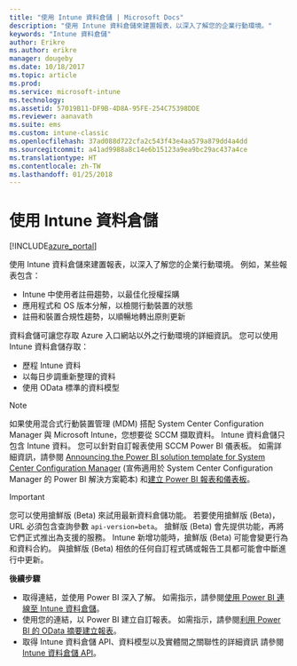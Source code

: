```yaml
---
title: "使用 Intune 資料倉儲 | Microsoft Docs"
description: "使用 Intune 資料倉儲來建置報表，以深入了解您的企業行動環境。"
keywords: "Intune 資料倉儲"
author: Erikre
ms.author: erikre
manager: dougeby
ms.date: 10/18/2017
ms.topic: article
ms.prod: 
ms.service: microsoft-intune
ms.technology: 
ms.assetid: 57019B11-DF9B-4D8A-95FE-254C75398DDE
ms.reviewer: aanavath
ms.suite: ems
ms.custom: intune-classic
ms.openlocfilehash: 37ad088d722cfa2c543f43e4aa579a879dd4a4dd
ms.sourcegitcommit: a41ad9988a8c14e6b15123a9ea9bc29ac437a4ce
ms.translationtype: HT
ms.contentlocale: zh-TW
ms.lasthandoff: 01/25/2018
---
```

# <a name="use-the-intune-data-warehouse"></a>使用 Intune 資料倉儲

[!INCLUDE[azure_portal](./includes/azure_portal.md)]

使用 Intune 資料倉儲來建置報表，以深入了解您的企業行動環境。 例如，某些報表包含：
-   Intune 中使用者註冊趨勢，以最佳化授權採購
-   應用程式和 OS 版本分解，以檢閱行動裝置的狀態
-   註冊和裝置合規性趨勢，以順暢地轉出原則更新

資料倉儲可讓您存取 Azure 入口網站以外之行動環境的詳細資訊。 您可以使用 Intune 資料倉儲存取：

  -  歷程 Intune 資料
  -  以每日步調重新整理的資料
  -  使用 OData 標準的資料模型

> [!Note]
> 如果使用混合式行動裝置管理 (MDM) 搭配 System Center Configuration Manager 與 Microsoft Intune，您想要從 SCCM 擷取資料。 Intune 資料倉儲只包含 Intune 資料。 您可以針對自訂報表使用 SCCM Power BI 儀表板。 如需詳細資訊，請參閱 [Announcing the Power BI solution template for System Center Configuration Manager]( https://powerbi.microsoft.com/blog/sccm-solution-template) (宣佈適用於 System Center Configuration Manager 的 Power BI 解決方案範本) 和[建立 Power BI 報表和儀表板](https://docs.microsoft.com/dynamics365/unified-operations/dev-itpro/analytics/create-powerbi-report-dashboard)。


> [!Important]  
> 您可以使用搶鮮版 (Beta) 來試用最新資料倉儲功能。 若要使用搶鮮版 (Beta)，URL 必須包含查詢參數 `api-version=beta`。 搶鮮版 (Beta) 會先提供功能，再將它們正式推出為支援的服務。 Intune 新增功能時，搶鮮版 (Beta) 可能會變更行為和資料合約。 與搶鮮版 (Beta) 相依的任何自訂程式碼或報告工具都可能會中斷進行中更新。

**後續步驟**

- 取得連結，並使用 Power BI 深入了解。 如需指示，請參閱[使用 Power BI 連線至 Intune 資料倉儲](reports-proc-get-a-link-powerbi.md)。
- 使用您的連結，以 Power BI 建立自訂報表。 如需指示，請參閱[利用 Power BI 的 OData 摘要建立報表](reports-proc-create-with-odata.md)。
- 取得 Intune 資料倉儲 API、資料模型以及實體間之關聯性的詳細資訊<!-- , and an example of creating a custom client to retrieve data,--> 請參閱 [Intune 資料倉儲 API](reports-nav-intune-data-warehouse.md)。